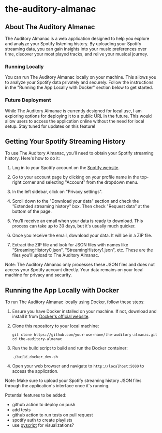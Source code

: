 # the-auditory-almanac

## About The Auditory Almanac

The Auditory Almanac is a web application designed to help you explore and analyze your Spotify listening history. By uploading your Spotify streaming data, you can gain insights into your music preferences over time, discover your most played tracks, and relive your musical journey.

### Running Locally

You can run The Auditory Almanac locally on your machine. This allows you to analyze your Spotify data privately and securely. Follow the instructions in the "Running the App Locally with Docker" section below to get started.

### Future Deployment

While The Auditory Almanac is currently designed for local use, I am exploring options for deploying it to a public URL in the future. This would allow users to access the application online without the need for local setup. Stay tuned for updates on this feature!

## Getting Your Spotify Streaming History

To use The Auditory Almanac, you'll need to obtain your Spotify streaming history. Here's how to do it:

1. Log in to your Spotify account on the [Spotify website](https://www.spotify.com/).

2. Go to your account page by clicking on your profile name in the top-right corner and selecting "Account" from the dropdown menu.

3. In the left sidebar, click on "Privacy settings".

4. Scroll down to the "Download your data" section and check the "Extended streaming history" box. Then check "Request data" at the bottom of the page.

5. You'll receive an email when your data is ready to download. This process can take up to 30 days, but it's usually much quicker.

6. Once you receive the email, download your data. It will be in a ZIP file.

7. Extract the ZIP file and look for JSON files with names like "StreamingHistory0.json", "StreamingHistory1.json", etc. These are the files you'll upload to The Auditory Almanac.

Note: The Auditory Almanac only processes these JSON files and does not access your Spotify account directly. Your data remains on your local machine for privacy and security.

## Running the App Locally with Docker

To run The Auditory Almanac locally using Docker, follow these steps:

1. Ensure you have Docker installed on your machine. If not, download and install it from [Docker's official website](https://www.docker.com/get-started).

2. Clone this repository to your local machine:
   ```
   git clone https://github.com/your-username/the-auditory-almanac.git
   cd the-auditory-almanac
   ```

3. Run the build script to build and run the Docker container:
   ```
   ./build_docker_dev.sh
   ```

4. Open your web browser and navigate to `http://localhost:5000` to access the application.

Note: Make sure to upload your Spotify streaming history JSON files through the application's interface once it's running.


Potential features to be added:
 - github action to deploy on push
 - add tests
 - github action to run tests on pull request
 - spotify auth to create playlists
 - use [pyscript](https://github.com/pyscript/pyscript) for visualizations?
